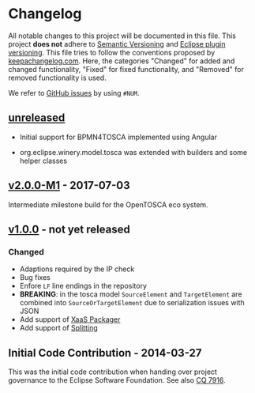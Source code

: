 # Changelog
All notable changes to this project will be documented in this file.
This project **does not** adhere to [Semantic Versioning](http://semver.org/) and [Eclipse plugin versioning](https://wiki.eclipse.org/Version_Numbering).
This file tries to follow the conventions proposed by [keepachangelog.com](http://keepachangelog.com/).
Here, the categories "Changed" for added and changed functionality,
"Fixed" for fixed functionality, and
"Removed" for removed functionality is used.

We refer to [GitHub issues](https://github.com/eclipse/winery/issues) by using `#NUM`.

## [unreleased]

* Initial support for BPMN4TOSCA implemented using Angular
- org.eclipse.winery.model.tosca was extended with builders and some helper classes

## [v2.0.0-M1] - 2017-07-03

Intermediate milestone build for the OpenTOSCA eco system.

## [v1.0.0] - not yet released

### Changed

- Adaptions required by the IP check
- Bug fixes
- Enfore `LF` line endings in the repository
- **BREAKING**: in the tosca model `SourceElement` and `TargetElement` are combined into `SourceOrTargetElement` due to serialization issues with JSON
- Add support of [XaaS Packager](http://eclipse.github.io/winery/user/XaaSPackager)
- Add support of [Splitting](http://eclipse.github.io/winery/user/Splitting)

## Initial Code Contribution - 2014-03-27

This was the initial code contribution when handing over project governance to the Eclipse Software Foundation.
See also [CQ 7916](https://dev.eclipse.org/ipzilla/show_bug.cgi?id=7916).

[unreleased]: https://github.com/eclipse/winery/compare/v2.0.0-M1...master
[v2.0.0-M1]: https://github.com/eclipse/winery/compare/initial-code-contribution...v2.0.0-M1
[v1.0.0]: https://github.com/eclipse/winery/compare/initial-code-contribution...v1.0.0
